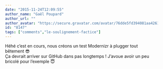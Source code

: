 ```yaml
---
date: "2015-11-24T12:09:55"
author_name: "Gaël Poupard"
author_url: ""
author_avatar: "https://secure.gravatar.com/avatar/76dde5fd394081aa4261802372fe2e33"
id: "8147"
tags: ["comments","le-soulignement-factice"]
---
```

Héhé c’est en cours, nous créons un test Modernizr à plugger tout bêtement&nbsp;😎  
Ça devrait arriver sur GitHub dans pas longtemps&nbsp;! J’avoue avoir un peu bricolé pour l’exemple&nbsp;😇
